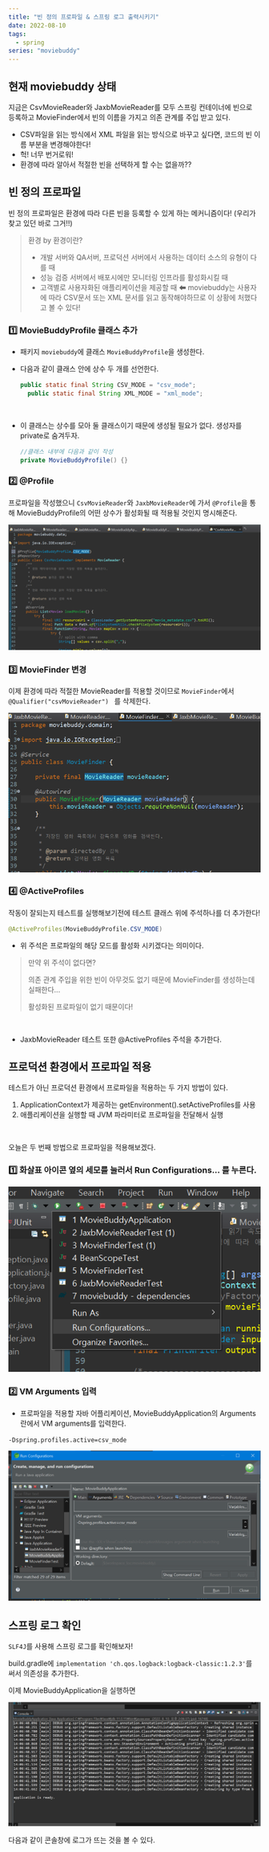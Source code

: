 ```yaml
---
title: "빈 정의 프로파일 & 스프링 로그 출력시키기"
date: 2022-08-10
tags:
  - spring
series: "moviebuddy"
---
```


## 현재 moviebuddy 상태

지금은 CsvMovieReader와 JaxbMovieReader를 모두 스프링 컨테이너에 빈으로 등록하고 MovieFinder에서 빈의 이름을 가지고 의존 관계를 주입 받고 있다.

- CSV파일을 읽는 방식에서 XML 파일을 읽는 방식으로 바꾸고 싶다면, 코드의 빈 이름 부분을 변경해야한다!
- 헉! 너무 번거로워!
- 환경에 따라 알아서 적절한 빈을 선택하게 할 수는 없을까??

## 빈 정의 프로파일

빈 정의 프로파일은 환경에 따라 다른 빈을 등록할 수 있게 하는 메커니즘이다! (우리가 찾고 있던 바로 그거!!)<br/>

> 환경 by 환경이란?
>
> - 개발 서버와 QA서버, 프로덕션 서버에서 사용하는 데이터 소스의 유형이 다를 때
> - 성능 검증 서버에서 배포시에만 모니터링 인프라를 활성화시킬 때
> - 고객별로 사용자화된 애플리케이션을 제공할 때 ⬅ moviebuddy는 사용자에 따라 CSV문서 또는 XML 문서를 읽고 동작해야하므로 이 상황에 처했다고 볼 수 있다!

### 1️⃣ MovieBuddyProfile 클래스 추가

- 패키지 `moviebuddy`에 클래스 `MovieBuddyProfile`을 생성한다.

- 다음과 같이 클래스 안에 상수 두 개를 선언한다.

  ```java
  public static final String CSV_MODE = "csv_mode";
  	public static final String XML_MODE = "xml_mode";
  ```

  <br/>

- 이 클래스는 상수를 모아 둘 클래스이기 때문에 생성될 필요가 없다. 생성자를 private로 숨겨두자.

  ```java
  //클래스 내부에 다음과 같이 작성
  private MovieBuddyProfile() {}
  ```

### 2️⃣ @Profile

프로파일을 작성했으니 `CsvMovieReader`와 `JaxbMovieReader`에 가서 `@Profile`을 통해 MovieBuddyProfile의 어떤 상수가 활성화될 때 적용될 것인지 명시해준다.

![](profile-anno.png)

### 3️⃣ MovieFinder 변경

이제 환경에 따라 적절한 MovieReader를 적용할 것이므로 `MovieFinder`에서 `@Qualifier("csvMovieReader") ` 를 삭제한다.

![](remove-qual.png)

### 4️⃣ @ActiveProfiles

작동이 잘되는지 테스트를 실행해보기전에 테스트 클래스 위에 주석하나를 더 추가한다!<br/>

```java
@ActiveProfiles(MovieBuddyProfile.CSV_MODE)
```

- 위 주석은 프로파일의 해당 모드를 활성화 시키겠다는 의미이다.

> 만약 위 주석이 없다면?<br/>
>
> 의존 관계 주입을 위한 빈이 아무것도 없기 때문에 MovieFinder를 생성하는데 실패한다... <br/>
>
> 활성화된 프로파일이 없기 때문이다!

<br/>

- JaxbMovieReader 테스트 또한 @ActiveProfiles 주석을 추가한다.

## 프로덕션 환경에서 프로파일 적용

테스트가 아닌 프로덕션 환경에서 프로파일을 적용하는 두 가지 방법이 있다.

1. ApplicationContext가 제공하는 getEnvironment().setActiveProfiles를 사용
2. 애플리케이션을 실행할 때 JVM 파라미터로 프로파일을 전달해서 실행

<br/>

오늘은 두 번째 방법으로 프로파일을 적용해보겠다.<br/>

### 1️⃣ 화살표 아이콘 옆의 세모를 눌러서 Run Configurations... 를 누른다.

![](runconfig.png)

### 2️⃣ VM Arguments 입력

- 프로파일을 적용할 자바 어플리케이션, MovieBuddyApplication의 Arguments란에서 VM arguments를 입력한다.

`-Dspring.profiles.active=csv_mode`

![](arg.png)

## 스프링 로그 확인

`SLF4J`를 사용해 스프링 로그를 확인해보자! <br/>

build.gradle에 `implementation 'ch.qos.logback:logback-classic:1.2.3'`를 써서 의존성을 추가한다.<br/>

이제 MovieBuddyApplication을 실행하면

![](console.png)

다음과 같이 콘솔창에 로그가 뜨는 것을 볼 수 있다.
